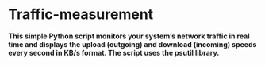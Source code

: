 # Traffic-measurement

**This simple Python script monitors your system’s network traffic in real time and displays the upload (outgoing) and download (incoming) speeds every second in KB/s format. The script uses the psutil library.**
